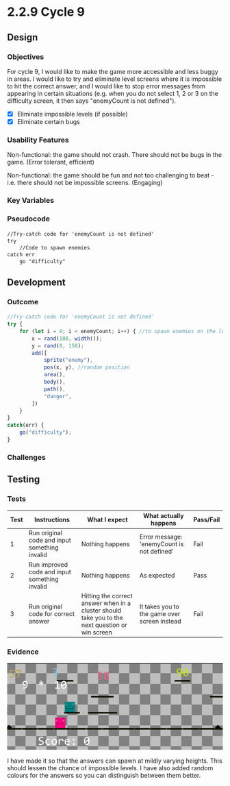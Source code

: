 # 2.2.9 Cycle 9

## Design

### Objectives

For cycle 9, I would like to make the game more accessible and less buggy in areas. I would like to try and eliminate level screens where it is impossible to hit the correct answer, and I would like to stop error messages from appearing in certain situations (e.g. when you do not select 1, 2 or 3 on the difficulty screen, it then says "enemyCount is not defined").

* [x] Eliminate impossible levels (if possible)
* [x] Eliminate certain bugs

### Usability Features

Non-functional: the game should not crash. There should not be bugs in the game. (Error tolerant, efficient)

Non-functional:  the game should be fun and not too challenging to beat - i.e. there should not be impossible screens. (Engaging)

### Key Variables

### Pseudocode

```
//Try-catch code for 'enemyCount is not defined'
try
    //Code to spawn enemies
catch err
    go "difficulty"
```

## Development

### Outcome

```javascript
//Try-catch code for 'enemyCount is not defined'
try {
    for (let i = 0; i < enemyCount; i++) { //to spawn enemies on the level
        x = rand(100, width());
        y = rand(0, 150);
        add([
            sprite("enemy"),
            pos(x, y), //random position
            area(),
            body(),
            path(),
            "danger",
        ])
    }
}
catch(err) {
    go("difficulty");
}
```

### Challenges

## Testing

### Tests

| Test | Instructions                                  | What I expect                                                                                   | What actually happens                        | Pass/Fail |
| ---- | --------------------------------------------- | ----------------------------------------------------------------------------------------------- | -------------------------------------------- | --------- |
| 1    | Run original code and input something invalid | Nothing happens                                                                                 | Error message: 'enemyCount is not defined'   | Fail      |
| 2    | Run improved code and input something invalid | Nothing happens                                                                                 | As expected                                  | Pass      |
| 3    | Run original code for correct answer          | Hitting the correct answer when in a cluster should take you to the next question or win screen | It takes you to the game over screen instead | Fail      |

### Evidence

![](../.gitbook/assets/image.png)

I have made it so that the answers can spawn at mildly varying heights. This should lessen the chance of impossible levels. I have also added random colours for the answers so you can distinguish between them better.
